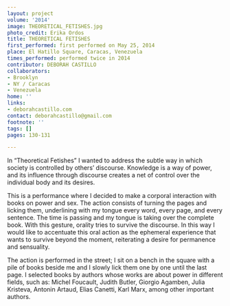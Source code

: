 ```yaml
---
layout: project
volume: '2014'
image: THEORETICAL_FETISHES.jpg
photo_credit: Erika Ordos
title: THEORETICAL FETISHES
first_performed: first performed on May 25, 2014
place: El Hatillo Square, Caracas, Venezuela
times_performed: performed twice in 2014
contributor: DEBORAH CASTILLO
collaborators:
- Brooklyn
- NY / Caracas
- Venezuela
home: ''
links:
- deborahcastillo.com
contact: deborahcastillo@gmail.com
footnote: ''
tags: []
pages: 130-131

---
```


In “Theoretical Fetishes” I wanted to address the subtle way in which society is controlled by others’ discourse. Knowledge is a way of power, and its influence through discourse creates a net of control over the individual body and its desires.

This is a performance where I decided to make a corporal interaction with books on power and sex. The action consists of turning the pages and licking them, underlining with my tongue every word, every page, and every sentence. The time is passing and my tongue is taking over the complete book. With this gesture, orality tries to survive the discourse. In this way I would like to accentuate this oral action as the ephemeral experience that wants to survive beyond the moment, reiterating a desire for permanence and sensuality.

The action is performed in the street; I sit on a bench in the square with a pile of books beside me and I slowly lick them one by one until the last page. I selected books by authors whose works are about power in different fields, such as: Michel Foucault, Judith Butler, Giorgio Agamben, Julia Kristeva, Antonin Artaud, Elias Canetti, Karl Marx, among other important authors.
